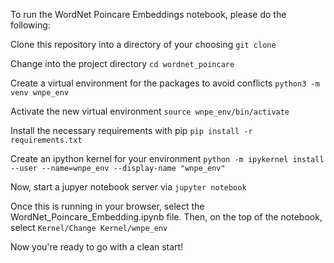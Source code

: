 To run the WordNet Poincare Embeddings notebook, please do the following:

Clone this repository into a directory of your choosing
`git clone `

Change into the project directory
`cd wordnet_poincare`

Create a virtual environment for the packages to avoid conflicts
`python3 -m venv wnpe_env`

Activate the new virtual environment
`source wnpe_env/bin/activate`

Install the necessary requirements with pip
`pip install -r requirements.txt`

Create an ipython kernel for your environment
`python -m ipykernel install --user --name=wnpe_env --display-name "wnpe_env"`

Now, start a jupyer notebook server via
`jupyter notebook`

Once this is running in your browser, select the WordNet_Poincare_Embedding.ipynb file. Then, on the top of the notebook, select `Kernel/Change Kernel/wnpe_env`

Now you're ready to go with a clean start! 
